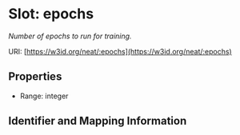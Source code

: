 # Slot: epochs
_Number of epochs to run for training._


URI: [https://w3id.org/neat/:epochs](https://w3id.org/neat/:epochs)



<!-- no inheritance hierarchy -->


## Properties

 * Range: integer



## Identifier and Mapping Information





